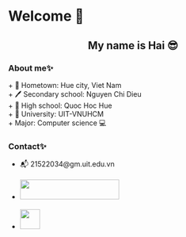 # Welcome 👋
<h2 align = "center"><strong>My name is Hai 😎</strong></h2>
<h3><strong>About me✨</strong></h3>
+ 🏡 Hometown: Hue city, Viet Nam<br>
+ 🖊 Secondary school: Nguyen Chi Dieu<br>
+ 📖 High school: Quoc Hoc Hue<br>
+ 💒 University: UIT-VNUHCM<br>
+ Major: Computer science 💻<br>
<h3><strong>Contact✨</strong></h3>
<ul><li>📬 21522034@gm.uit.edu.vn</li><br>
<li><a href="https://codeforces.com/profile/SKN443"><img src="https://codeforces.org/s/97525/images/codeforces-logo-with-telegram.png" height="40" width="200"></a></li><br>
<li><a href="https://www.hackerrank.com/hainguyen820428?hr_r=1"><img src="https://thumbs.bfldr.com/at/y9ol94wb?expiry=1647352071&fit=bounds&height=162&sig=ZThmNmMxNzNjYWNhNjFmNzdmNDgwMDBhNmUzMzJmODAwMGU0ZDU4NA%3D%3D&width=262" height="40" width="40"></a></li></ul><br>

